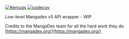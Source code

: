 [![Kenjugs](https://circleci.com/gh/Kenjugs/mangadex-wrapper.svg?style=svg&circle-token=6ac55e3f712509beaf7f35a1cc3411f15bdb8d5e)](https://app.circleci.com/pipelines/github/Kenjugs/mangadex-wrapper?branch=main&filter=all)
[![codecov](https://codecov.io/gh/Kenjugs/mangadex-wrapper/branch/main/graph/badge.svg?token=SQ66OG3OVZ)](https://codecov.io/gh/Kenjugs/mangadex-wrapper)

Low-level Mangadex v5 API wrapper - WIP

Credits to the MangaDex team for all the hard work they do
[https://mangadex.org/](https://mangadex.org/)